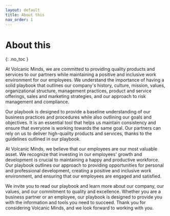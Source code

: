 ```yaml
---
layout: default
title: About this
nav_order: 1
---
```


# About this
{: .no_toc }

At Volcanic Minds, we are committed to providing quality products and services to our partners while maintaining a positive and inclusive work environment for our employees. We understand the importance of having a solid playbook that outlines our company's history, culture, mission, values, organizational structure, management practices, product and service offerings, sales and marketing strategies, and our approach to risk management and compliance.

Our playbook is designed to provide a baseline understanding of our business practices and procedures while also outlining our goals and objectives. It is an essential tool that helps us maintain consistency and ensure that everyone is working towards the same goal. Our partners can rely on us to deliver high-quality products and services, thanks to the guidelines outlined in our playbook.

At Volcanic Minds, we believe that our employees are our most valuable asset. We recognize that investing in our employees' growth and development is crucial to maintaining a happy and productive workforce. Our playbook outlines our approach to providing opportunities for personal and professional development, creating a positive and inclusive work environment, and ensuring that our employees are engaged and satisfied.

We invite you to read our playbook and learn more about our company, our values, and our commitment to quality and excellence. Whether you are a business partner or an employee, our playbook is designed to provide you with the information and tools you need to succeed. Thank you for considering Volcanic Minds, and we look forward to working with you.
